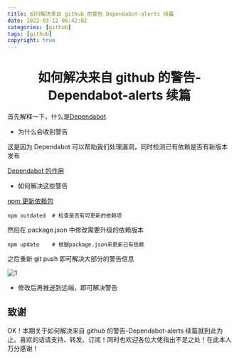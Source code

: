 ```yaml
---
title: 如何解决来自 github 的警告 Dependabot-alerts 续篇
date: 2022-03-12 06:42:02
categories: [github]
tags: [github]
copyright: true
---
```


<h1 align = "center">
    <strong>如何解决来自 github 的警告-Dependabot-alerts 续篇</strong>
</h1>

首先解释一下，什么是[Dependabot](https://dependabot.com/)

<!--more-->

- 为什么会收到警告

这是因为 Dependabot 可以帮助我们处理漏洞，同时检测已有依赖是否有新版本发布

[Dependabot 的作用](https://juejin.cn/post/6873454712427905032)

- 如何解决这些警告

[npm 更新依赖包](https://blog.51cto.com/u_15091660/2603984)

```
npm outdated  # 检查是否有可更新的依赖项
```

然后在 package.json 中修改需要升级的依赖版本

```
npm update    # 根据package.json来更新已有依赖
```

之后重新 git push 即可解决大部分的警告信息

![1](https://raw.githubusercontent.com/sujit-168/Blog-Picture/master/Typora/202110131645193.jpg)

- 修改后再推送到远端，即可解决警告

## 致谢

OK！本期关于如何解决来自 github 的警告-Dependabot-alerts 续篇就到此为止。喜欢的话请支持、转发、订阅！同时也欢迎各位大佬指出不足之处！在此本人万分感谢！

